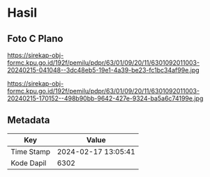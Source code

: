 # Hasil

## Foto C Plano

https://sirekap-obj-formc.kpu.go.id/192f/pemilu/pdpr/63/01/09/20/11/6301092011003-20240215-041048--3dc48eb5-19e1-4a39-be23-fc1bc34af99e.jpg

https://sirekap-obj-formc.kpu.go.id/192f/pemilu/pdpr/63/01/09/20/11/6301092011003-20240215-170152--498b90bb-9642-427e-9324-ba5a6c74199e.jpg


## Metadata

| Key        | Value               |
| ---------- | ------------------- |
| Time Stamp | 2024-02-17 13:05:41 |
| Kode Dapil | 6302                |




